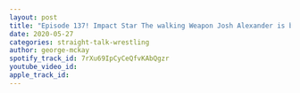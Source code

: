 ```yaml
---
layout: post
title: "Episode 137! Impact Star The walking Weapon Josh Alexander is back for round 2"
date: 2020-05-27
categories: straight-talk-wrestling
author: george-mckay
spotify_track_id: 7rXu69IpCyCeQfvKAbQgzr
youtube_video_id: 
apple_track_id: 
---
```

